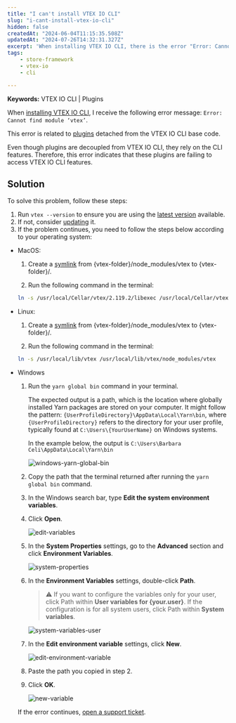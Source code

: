 ```yaml
---
title: "I can't install VTEX IO CLI"
slug: "i-cant-install-vtex-io-cli"
hidden: false
createdAt: "2024-06-04T11:15:35.508Z"
updatedAt: "2024-07-26T14:32:31.327Z"
excerpt: 'When installing VTEX IO CLI, there is the error "Error: Cannot find module vtex."'
tags:
    - store-framework
    - vtex-io
    - cli

---
```


**Keywords:** VTEX IO CLI | Plugins

When [installing VTEX IO CLI](https://developers.vtex.com/docs/guides/vtex-io-documentation-vtex-io-cli-install), I receive the following error message: `Error: Cannot find module ‘vtex’`.

This error is related to [plugins](https://developers.vtex.com/docs/guides/vtex-io-documentation-vtex-io-cli-plugins) detached from the VTEX IO CLI base code.

Even though plugins are decoupled from VTEX IO CLI, they rely on the CLI features. Therefore, this error indicates that these plugins are failing to access VTEX IO CLI features.

## Solution

To solve this problem, follow these steps:

1. Run `vtex --version` to ensure you are using the [latest version](https://github.com/vtex/toolbelt/blob/3.x/CHANGELOG.md) available.
2. If not, consider [updating](https://developers.vtex.com/docs/guides/vtex-io-documentation-vtex-io-cli-update) it.
3. If the problem continues, you need to follow the steps below according to your operating system:

- MacOS:
  
  1. Create a [symlink](https://en.wikipedia.org/wiki/Symbolic_link) from {vtex-folder}/node_modules/vtex to {vtex-folder}/.
  
  2. Run the following command in the terminal:

    ```sh
    ln -s /usr/local/Cellar/vtex/2.119.2/libexec /usr/local/Cellar/vtex/2.119.2/libexec/node_modules/vtex
    ```

- Linux:
  
  1. Create a [symlink](https://en.wikipedia.org/wiki/Symbolic_link) from {vtex-folder}/node_modules/vtex to {vtex-folder}/.
  
  2. Run the following command in the terminal:

    ```sh
    ln -s /usr/local/lib/vtex /usr/local/lib/vtex/node_modules/vtex
    ```

- Windows
  
  1. Run the `yarn global bin` command in your terminal.
  
     The expected output is a path, which is the location where globally installed Yarn packages are stored on your computer. It might follow the pattern: `{UserProfileDirectory}\AppData\Local\Yarn\bin`, where `{UserProfileDirectory}` refers to the directory for your user profile, typically found at `C:\Users\{YourUserName}` on Windows systems.

     In the example below, the output is `C:\Users\Barbara Celi\AppData\Local\Yarn\bin`
     
     ![windows-yarn-global-bin](https://cdn.jsdelivr.net/gh/vtexdocs/dev-portal-content@main/docs/troubleshooting/development/windows-yarn-global-bin.png)

  2. Copy the path that the terminal returned after running the `yarn global bin` command.
  3. In the Windows search bar, type **Edit the system environment variables**.
  4. Click **Open**.
   
      ![edit-variables](https://cdn.jsdelivr.net/gh/vtexdocs/dev-portal-content@main/docs/troubleshooting/development/windows-search-en.png)

  5. In the **System Properties** settings, go to the **Advanced** section and click **Environment Variables**.
     
      ![system-properties](https://cdn.jsdelivr.net/gh/vtexdocs/dev-portal-content@main/docs/troubleshooting/development/environment-variables-en.png)

  6. In the **Environment Variables** settings, double-click **Path**.

      >⚠️ If you want to configure the variables only for your user, click Path within **User variables for {your.user}**. If the configuration is for all system users, click Path within **System variables**.

      ![system-variables-user](https://cdn.jsdelivr.net/gh/vtexdocs/dev-portal-content@main/docs/troubleshooting/development/system-variables-en.png)

  7. In the **Edit environment variable** settings, click **New**.

      ![edit-environment-variable](https://cdn.jsdelivr.net/gh/vtexdocs/dev-portal-content@main/docs/troubleshooting/development/new-variable-en.png)

  8. Paste the path you copied in step 2.
  9. Click **OK**.

      ![new-variable](https://cdn.jsdelivr.net/gh/vtexdocs/dev-portal-content@main/docs/troubleshooting/development/new-variable-2-en.png)

  If the error continues, [open a support ticket](https://help-tickets.vtex.com/smartlink/sso/login/zendesk).
